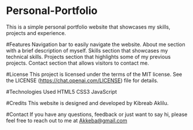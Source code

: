 # Personal-Portfolio
This is a simple personal portfolio website that showcases my skills, projects and experience.

#Features
Navigation bar to easily navigate the website.
About me section with a brief description of myself.
Skills section that showcases my technical skills.
Projects section that highlights some of my previous projects.
Contact section that allows visitors to contact me.

#License
This project is licensed under the terms of the MIT license. See the LICENSE (https://chat.openai.com/LICENSE) file for details.

#Technologies Used
HTML5
CSS3
JavaScript

#Credits
This website is designed and developed by Kibreab Aklilu.

#Contact
If you have any questions, feedback or just want to say hi, please feel free to reach out to me at Akkeba@gmail.com
